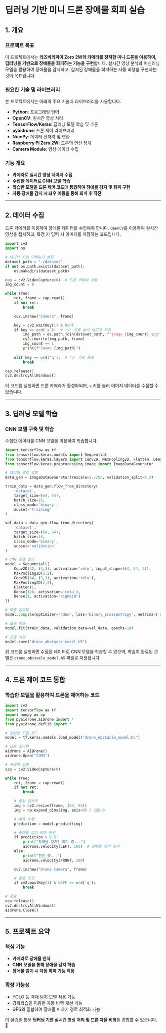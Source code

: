 # **딥러닝 기반 미니 드론 장애물 회피 실습**

## **1. 개요**
### **프로젝트 목표**
이 프로젝트에서는 **라즈베리파이 Zero 2W와 카메라를 장착한 미니 드론을 이용하여, 딥러닝을 기반으로 장애물을 회피하는 기능을 구현**합니다. 실시간 영상 분석과 머신러닝 모델을 활용하여 장애물을 감지하고, 감지된 장애물을 회피하는 자동 비행을 구현하는 것이 목표입니다.

### **필요한 기술 및 라이브러리**
본 프로젝트에서는 아래의 주요 기술과 라이브러리를 사용합니다.
- **Python**: 프로그래밍 언어
- **OpenCV**: 실시간 영상 처리
- **TensorFlow/Keras**: 딥러닝 모델 학습 및 추론
- **pyaidrone**: 드론 제어 라이브러리
- **NumPy**: 데이터 전처리 및 변환
- **Raspberry Pi Zero 2W**: 드론의 연산 장치
- **Camera Module**: 영상 데이터 수집

### **기능 개요**
- **카메라로 실시간 영상 데이터 수집**
- **수집한 데이터로 CNN 모델 학습**
- **학습한 모델을 드론 제어 코드에 통합하여 장애물 감지 및 회피 구현**
- **자동 장애물 감지 시 좌우 이동을 통해 회피 후 직진**

---

## **2. 데이터 수집**
드론 카메라를 이용하여 장애물 데이터를 수집해야 합니다. `OpenCV`를 이용하여 실시간 영상을 캡처하고, 특정 키 입력 시 이미지를 저장하는 코드입니다.

```python
import cv2
import os

# 데이터 저장 디렉토리 설정
dataset_path = "./dataset"
if not os.path.exists(dataset_path):
    os.makedirs(dataset_path)

cap = cv2.VideoCapture(0)  # 드론 카메라 사용
img_count = 0

while True:
    ret, frame = cap.read()
    if not ret:
        break

    cv2.imshow("Camera", frame)

    key = cv2.waitKey(1) & 0xFF
    if key == ord('s'):  # 's' 키를 눌러 이미지 저장
        img_path = os.path.join(dataset_path, f"image_{img_count}.jpg")
        cv2.imwrite(img_path, frame)
        img_count += 1
        print(f"Saved {img_path}")
    
    elif key == ord('q'):  # 'q' 키로 종료
        break

cap.release()
cv2.destroyAllWindows()
```

이 코드를 실행하면 드론 카메라가 활성화되며, `s` 키를 눌러 이미지 데이터를 수집할 수 있습니다.

---

## **3. 딥러닝 모델 학습**
### **CNN 모델 구축 및 학습**
수집한 데이터를 CNN 모델을 이용하여 학습합니다.

```python
import tensorflow as tf
from tensorflow.keras.models import Sequential
from tensorflow.keras.layers import Conv2D, MaxPooling2D, Flatten, Dense
from tensorflow.keras.preprocessing.image import ImageDataGenerator

# 데이터 경로 설정
data_gen = ImageDataGenerator(rescale=1./255, validation_split=0.2)

train_data = data_gen.flow_from_directory(
    'dataset',
    target_size=(64, 64),
    batch_size=16,
    class_mode='binary',
    subset='training'
)

val_data = data_gen.flow_from_directory(
    'dataset',
    target_size=(64, 64),
    batch_size=16,
    class_mode='binary',
    subset='validation'
)

# CNN 모델 정의
model = Sequential([
    Conv2D(32, (3,3), activation='relu', input_shape=(64, 64, 3)),
    MaxPooling2D(2,2),
    Conv2D(64, (3,3), activation='relu'),
    MaxPooling2D(2,2),
    Flatten(),
    Dense(128, activation='relu'),
    Dense(1, activation='sigmoid')
])

# 모델 컴파일
model.compile(optimizer='adam', loss='binary_crossentropy', metrics=['accuracy'])

# 모델 학습
model.fit(train_data, validation_data=val_data, epochs=10)

# 모델 저장
model.save("drone_obstacle_model.h5")
```

위 코드를 실행하면 수집된 데이터로 CNN 모델을 학습할 수 있으며, 학습이 완료된 모델은 `drone_obstacle_model.h5` 파일로 저장됩니다.

---

## **4. 드론 제어 코드 통합**
### **학습한 모델을 활용하여 드론을 제어하는 코드**
```python
import cv2
import tensorflow as tf
import numpy as np
from pyaidrone.aiDrone import *
from pyaidrone.deflib import *

# 딥러닝 모델 로드
model = tf.keras.models.load_model("drone_obstacle_model.h5")

# 드론 초기화
aidrone = AIDrone()
aidrone.Open("COM3")

# 카메라 설정
cap = cv2.VideoCapture(0)

while True:
    ret, frame = cap.read()
    if not ret:
        break

    # 영상 전처리
    img = cv2.resize(frame, (64, 64))
    img = np.expand_dims(img, axis=0) / 255.0

    # 예측 수행
    prediction = model.predict(img)

    # 장애물 감지 여부 판단
    if prediction > 0.5:
        print("장애물 감지! 회피 중...")
        aidrone.velocity(LEFT, 100)  # 장애물 회피 동작
    else:
        print("전진 중...")
        aidrone.velocity(FRONT, 100)

    cv2.imshow("Drone Camera", frame)

    # 종료 조건
    if cv2.waitKey(1) & 0xFF == ord('q'):
        break

# 종료
cap.release()
cv2.destroyAllWindows()
aidrone.Close()
```

---

## **5. 프로젝트 요약**
### **핵심 기능**
- **카메라로 장애물 인식**
- **CNN 모델을 통해 장애물 감지 학습**
- **장애물 감지 시 자동 회피 기능 적용**

### **확장 가능성**
- YOLO 등 객체 탐지 모델 적용 가능
- 강화학습을 이용한 자동 비행 개선 가능
- GPS와 결합하여 장애물 피하기 경로 최적화 가능

이 실습을 통해 **딥러닝 기반 실시간 영상 처리 및 드론 자율 비행**을 경험할 수 있습니다. 🚀

